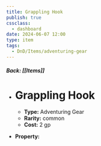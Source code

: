 ```yaml
---
title: Grappling Hook
publish: true
cssclass:
  - dashboard
date: 2024-06-07 12:00
type: item
tags:
  - DnD/Items/adventuring-gear
---
```


##### Back: [[Items]]

- # Grappling Hook

    - **Type:** Adventuring Gear
    - **Rarity:** common
    - **Cost:** 2 gp
- **Property:** 




